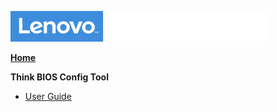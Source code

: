 ![Commercial Deployment Readiness Team](../img/cdrt.png)

[**Home**](/)

**Think BIOS Config Tool**

- [User Guide](tbct/tbct.md)


<!-- 
- [FAQ ](tbct/tbct_faq.md)

-->